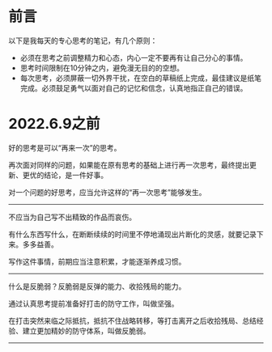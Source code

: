# 前言

以下是我每天的专心思考的笔记，有几个原则：

- 必须在思考之前调整精力和心态，内心一定不要再有让自己分心的事情。
- 思考时间限制在10分钟之内，避免漫无目的的空想。
- 每次思考，必须屏蔽一切外界干扰，在空白的草稿纸上完成，最佳建议是纸笔完成。必须鼓足勇气以面对自己的记忆和信念，认真地指正自己的错误。

# 2022.6.9之前

好的思考是可以“再来一次”的思考。

再次面对同样的问题，如果能在原有思考的基础上进行再一次思考，最终提出更新、更优的结论，是一件好事。

对一个问题的好思考，应当允许这样的“再一次思考”能够发生。

-----

不应当为自己写不出精致的作品而哀伤。

有什么东西写什么，在断断续续的时间里不停地涌现出片断化的灵感，就要记录下来。多多益善。

写作这件事情，前期应当注意积累，才能逐渐养成习惯。

----

什么是反脆弱？反脆弱是反弹的能力、收拾残局的能力。

通过认真思考提前准备好打击的防守工作，叫做坚强。

在打击突然来临之际抵抗，抵抗不住战略转移，等打击离开之后收拾残局、总结经验、建立更加精妙的防守体系，叫做反脆弱。

-----



